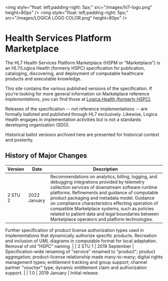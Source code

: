 <img style="float: left;padding-right: 5px;" src="/images/hl7-logo.png" height=80px" />
<img style="float: left;padding-right: 5px;" src="/images/LOGICA LOGO COLOR.png" height=80px" />


# Health Services Platform Marketplace 

The HL7 Health Services Platform Marketplace (HSPM or "Marketplace") is an HL7/Logica Health (formerly HSPC) specification for publication, cataloging, discovering, and deployment of computable healthcare products and executable knowledge.

This site contains the various published versions of the specification. If you're looking for more general information on Marketplace reference _implementations_, you can find those at [Logica Health (formerly HSPC)](https://www.logicahealth.org).

Releases of the specification -- not reference implementations -- are formally balloted and published through HL7 exclusively. Likewise, Logica Health engages in implementation activities but is not a standards developing organization (SDO).

Historical ballot versions archived here are presented for historical context and posterity.

## History of Major Changes


| Version                    | Date       | Description |
| -------------------------- | ---------- | ----------- |
| 2 STU 2	| 2022 January	| Recommendations on analytics, billing, logging, and debugging integrations provided by telemetry collection services of downstream software runtime platforms. Refinements and guidance of computable product packaging and metadata model.  Guidance on compliance characteristics effecting operation of compatible Marketplace systems, such as policies related to patient data and legal boundaries between Marketplace operators and platform technologies.
 Further specification of product license authorization types used in implementations that dynamically authorize specific products.
 Recreation and inclusion of UML diagrams in computable format for local adaptation. Removal of old "HSPC" naming. |
| 2 STU 1	| 2019 September	| Specification-wide renaming of "service" renamed to "product"; product aggregation; product-license relationship made many-to-many; digital rights management types; entitlement tracking and group support; channel partner "voucher" type; dynamic entitlement claim and authorization support.	|
| 1.0		| 2019 January		| Initial release.
